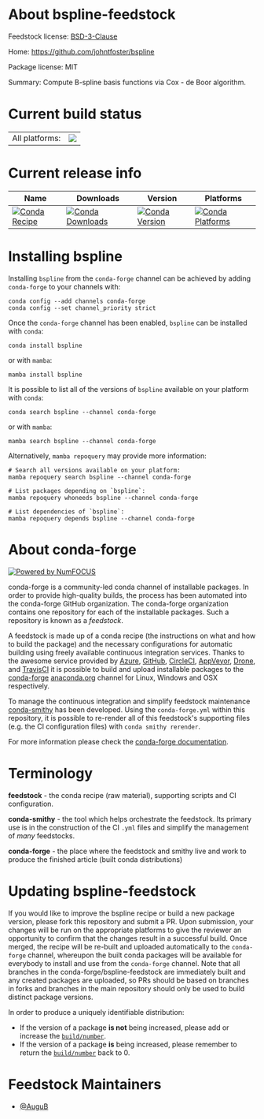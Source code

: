 About bspline-feedstock
=======================

Feedstock license: [BSD-3-Clause](https://github.com/conda-forge/bspline-feedstock/blob/main/LICENSE.txt)

Home: https://github.com/johntfoster/bspline

Package license: MIT

Summary: Compute B-spline basis functions via Cox - de Boor algorithm.

Current build status
====================


<table><tr><td>All platforms:</td>
    <td>
      <a href="https://dev.azure.com/conda-forge/feedstock-builds/_build/latest?definitionId=23734&branchName=main">
        <img src="https://dev.azure.com/conda-forge/feedstock-builds/_apis/build/status/bspline-feedstock?branchName=main">
      </a>
    </td>
  </tr>
</table>

Current release info
====================

| Name | Downloads | Version | Platforms |
| --- | --- | --- | --- |
| [![Conda Recipe](https://img.shields.io/badge/recipe-bspline-green.svg)](https://anaconda.org/conda-forge/bspline) | [![Conda Downloads](https://img.shields.io/conda/dn/conda-forge/bspline.svg)](https://anaconda.org/conda-forge/bspline) | [![Conda Version](https://img.shields.io/conda/vn/conda-forge/bspline.svg)](https://anaconda.org/conda-forge/bspline) | [![Conda Platforms](https://img.shields.io/conda/pn/conda-forge/bspline.svg)](https://anaconda.org/conda-forge/bspline) |

Installing bspline
==================

Installing `bspline` from the `conda-forge` channel can be achieved by adding `conda-forge` to your channels with:

```
conda config --add channels conda-forge
conda config --set channel_priority strict
```

Once the `conda-forge` channel has been enabled, `bspline` can be installed with `conda`:

```
conda install bspline
```

or with `mamba`:

```
mamba install bspline
```

It is possible to list all of the versions of `bspline` available on your platform with `conda`:

```
conda search bspline --channel conda-forge
```

or with `mamba`:

```
mamba search bspline --channel conda-forge
```

Alternatively, `mamba repoquery` may provide more information:

```
# Search all versions available on your platform:
mamba repoquery search bspline --channel conda-forge

# List packages depending on `bspline`:
mamba repoquery whoneeds bspline --channel conda-forge

# List dependencies of `bspline`:
mamba repoquery depends bspline --channel conda-forge
```


About conda-forge
=================

[![Powered by
NumFOCUS](https://img.shields.io/badge/powered%20by-NumFOCUS-orange.svg?style=flat&colorA=E1523D&colorB=007D8A)](https://numfocus.org)

conda-forge is a community-led conda channel of installable packages.
In order to provide high-quality builds, the process has been automated into the
conda-forge GitHub organization. The conda-forge organization contains one repository
for each of the installable packages. Such a repository is known as a *feedstock*.

A feedstock is made up of a conda recipe (the instructions on what and how to build
the package) and the necessary configurations for automatic building using freely
available continuous integration services. Thanks to the awesome service provided by
[Azure](https://azure.microsoft.com/en-us/services/devops/), [GitHub](https://github.com/),
[CircleCI](https://circleci.com/), [AppVeyor](https://www.appveyor.com/),
[Drone](https://cloud.drone.io/welcome), and [TravisCI](https://travis-ci.com/)
it is possible to build and upload installable packages to the
[conda-forge](https://anaconda.org/conda-forge) [anaconda.org](https://anaconda.org/)
channel for Linux, Windows and OSX respectively.

To manage the continuous integration and simplify feedstock maintenance
[conda-smithy](https://github.com/conda-forge/conda-smithy) has been developed.
Using the ``conda-forge.yml`` within this repository, it is possible to re-render all of
this feedstock's supporting files (e.g. the CI configuration files) with ``conda smithy rerender``.

For more information please check the [conda-forge documentation](https://conda-forge.org/docs/).

Terminology
===========

**feedstock** - the conda recipe (raw material), supporting scripts and CI configuration.

**conda-smithy** - the tool which helps orchestrate the feedstock.
                   Its primary use is in the construction of the CI ``.yml`` files
                   and simplify the management of *many* feedstocks.

**conda-forge** - the place where the feedstock and smithy live and work to
                  produce the finished article (built conda distributions)


Updating bspline-feedstock
==========================

If you would like to improve the bspline recipe or build a new
package version, please fork this repository and submit a PR. Upon submission,
your changes will be run on the appropriate platforms to give the reviewer an
opportunity to confirm that the changes result in a successful build. Once
merged, the recipe will be re-built and uploaded automatically to the
`conda-forge` channel, whereupon the built conda packages will be available for
everybody to install and use from the `conda-forge` channel.
Note that all branches in the conda-forge/bspline-feedstock are
immediately built and any created packages are uploaded, so PRs should be based
on branches in forks and branches in the main repository should only be used to
build distinct package versions.

In order to produce a uniquely identifiable distribution:
 * If the version of a package **is not** being increased, please add or increase
   the [``build/number``](https://docs.conda.io/projects/conda-build/en/latest/resources/define-metadata.html#build-number-and-string).
 * If the version of a package **is** being increased, please remember to return
   the [``build/number``](https://docs.conda.io/projects/conda-build/en/latest/resources/define-metadata.html#build-number-and-string)
   back to 0.

Feedstock Maintainers
=====================

* [@AuguB](https://github.com/AuguB/)

